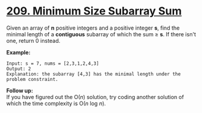 # [209. Minimum Size Subarray Sum](https://leetcode.com/problems/minimum-size-subarray-sum/description)
Given an array of **n** positive integers and a positive integer **s**, find the minimal length of a **contiguous** subarray of which the sum ≥ **s**. If there isn't one, return 0 instead.

**Example:**
```
Input: s = 7, nums = [2,3,1,2,4,3]
Output: 2
Explanation: the subarray [4,3] has the minimal length under the problem constraint.
```
**Follow up:**  
If you have figured out the O(*n*) solution, try coding another solution of which the time complexity is O(*n* log *n*).